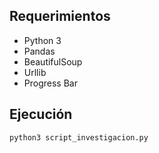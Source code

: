 ## Requerimientos
* Python 3
* Pandas
* BeautifulSoup
* Urllib
* Progress Bar

## Ejecución
```
python3 script_investigacion.py
```
